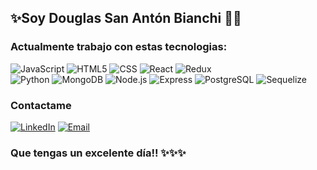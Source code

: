 ## ✨Soy Douglas San Antón Bianchi 👋😄

### Actualmente trabajo con estas tecnologias:
  ![JavaScript](https://img.shields.io/badge/-JavaScript-333333?style=flat&logo=javascript)
  ![HTML5](https://img.shields.io/badge/-HTML5-333333?style=flat&logo=HTML5)
  ![CSS](https://img.shields.io/badge/-CSS-333333?style=flat&logo=CSS3&logoColor=1572B6)
  ![React](https://img.shields.io/badge/-React-333333?style=flat&logo=react)
  ![Redux](https://img.shields.io/badge/-Redux-333333?style=flat&logo=redux) <br>
  ![Python](https://img.shields.io/badge/-Python-333333?style=flat&logo=Python)
  ![MongoDB](https://img.shields.io/badge/-MongoDB-333333?style=flat&logo=MongoDB)
  ![Node.js](https://img.shields.io/badge/-Node.js-333333?style=flat&logo=node.js)
  ![Express](https://img.shields.io/badge/-Express-333333?style=flat&logo=express)
  ![PostgreSQL](https://img.shields.io/badge/-PostgreSQL-333333?style=flat&logo=postgresql)
  ![Sequelize](https://img.shields.io/badge/-Sequelize-333333?style=flat&logo=sequelize)

### Contactame
<a href="https://www.linkedin.com/in/douglas-san-anton-bianchi/"><img alt="LinkedIn" src="https://img.shields.io/badge/LinkedIn-Douglas%20San Anton-blue?style=flat-square&logo=linkedin"></a>
<a href="douglassananton@gmail.com"><img alt="Email" src="https://img.shields.io/badge/Gmail-douglassananton@gmail.com-blue?style=flat-square&logo=gmail"></a> 

### Que tengas un excelente día!! ✨✨✨
